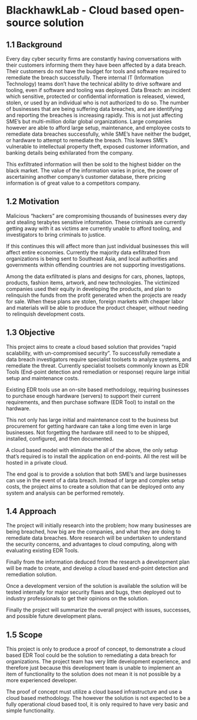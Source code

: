 # BlackhawkLab - Cloud based open-source solution
## 1.1	Background
Every day cyber security firms are constantly having conversations with their customers informing them they have been affected by a data breach. Their customers do not have the budget for tools and software required to remediate the breach successfully. There internal IT (Information Technology) teams don’t have the technical ability to drive software and tooling, even if software and tooling was deployed.
Data Breach: an incident which sensitive, protected or confidential information is released, viewed, stolen, or used by an individual who is not authorized to do so.
The number of businesses that are being suffering data breaches, and are identifying and reporting the breaches is increasing rapidly. This is not just affecting SME’s but multi-million dollar global organizations. Large companies however are able to afford large setup, maintenance, and employee costs to remediate data breaches successfully, while SME’s have neither the budget, or hardware to attempt to remediate the breach. This leaves SME’s vulnerable to intellectual property theft, exposed customer information, and banking details being exhilarated from the company.

This exfiltrated information will then be sold to the highest bidder on the black market. The value of the information varies in price, the power of ascertaining another company’s customer database, there pricing information is of great value to a competitors company.

## 1.2	Motivation
Malicious “hackers” are compromising thousands of businesses every day and stealing terabytes sensitive information. These criminals are currently getting away with it as victims are currently unable to afford tooling, and investigators to bring criminals to justice.

If this continues this will affect more than just individual businesses this will affect entire economies. Currently the majority data exfiltrated from organizations is being sent to Southeast Asia, and local authorities and governments within offending countries are not supporting investigations.

Among the data exfiltrated is plans and designs for cars, phones, laptops, products, fashion items, artwork, and new technologies. The victimized companies used their equity in developing the products, and plan to relinquish the funds from the profit generated when the projects are ready for sale. When these plans are stolen, foreign markets with cheaper labor and materials will be able to produce the product cheaper, without needing to relinquish development costs.
## 1.3	Objective
This project aims to create a cloud based solution that provides “rapid scalability, with un-compromised security”. To successfully remediate a data breach investigators require specialist toolsets to analyze systems, and remediate the threat. Currently specialist toolsets commonly known as EDR Tools (End-point detection and remediation or response) require large initial setup and maintenance costs.

Existing EDR tools use an on-site based methodology, requiring businesses to purchase enough hardware (servers) to support their current requirements, and then purchase software (EDR Tool) to install on the hardware.

This not only has large initial and maintenance cost to the business but procurement for getting hardware can take a long time even in large businesses. Not forgetting the hardware still need to to be shipped, installed, configured, and then documented.

A cloud based model with eliminate the all of the above, the only setup that’s required is to install the application on end-points. All the rest will be hosted in a private cloud.

The end goal is to provide a solution that both SME’s and large businesses can use in the event of a data breach. Instead of large and complex setup costs, the project aims to create a solution that can be deployed onto any system and analysis can be performed remotely.
## 1.4	Approach
The project will initially research into the problem; how many businesses are being breached, how big are the companies, and what they are doing to remediate data breaches. More research will be undertaken to understand the security concerns, and advantages to cloud computing, along with evaluating existing EDR Tools.

Finally from the information deduced from the research a development plan will be made to create, and develop a cloud based end-point detection and remediation solution.

Once a development version of the solution is available the solution will be tested internally for major security flaws and bugs, then deployed out to industry professionals to get their opinions on the solution.

Finally the project will summarize the overall project with issues, successes, and possible future development plans.
## 1.5	Scope
This project is only to produce a proof of concept, to demonstrate a cloud based EDR Tool could be the solution to remediating a data breach for organizations. The project team has very little development experience, and therefore just because this development team is unable to implement an item of functionality to the solution does not mean it is not possible by a more experienced developer.

The proof of concept must utilize a cloud based infrastructure and use a cloud based methodology. The however the solution is not expected to be a fully operational cloud based tool, it is only required to have very basic and simple functionality.
